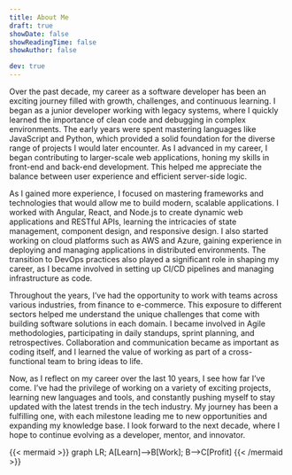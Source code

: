 ```yaml
---
title: About Me
draft: true
showDate: false
showReadingTime: false
showAuthor: false

dev: true
---
```


Over the past decade, my career as a software developer has been an exciting journey filled with growth, challenges, and continuous learning. I began as a junior developer working with legacy systems, where I quickly learned the importance of clean code and debugging in complex environments. The early years were spent mastering languages like JavaScript and Python, which provided a solid foundation for the diverse range of projects I would later encounter. As I advanced in my career, I began contributing to larger-scale web applications, honing my skills in front-end and back-end development. This helped me appreciate the balance between user experience and efficient server-side logic.

As I gained more experience, I focused on mastering frameworks and technologies that would allow me to build modern, scalable applications. I worked with Angular, React, and Node.js to create dynamic web applications and RESTful APIs, learning the intricacies of state management, component design, and responsive design. I also started working on cloud platforms such as AWS and Azure, gaining experience in deploying and managing applications in distributed environments. The transition to DevOps practices also played a significant role in shaping my career, as I became involved in setting up CI/CD pipelines and managing infrastructure as code.

Throughout the years, I’ve had the opportunity to work with teams across various industries, from finance to e-commerce. This exposure to different sectors helped me understand the unique challenges that come with building software solutions in each domain. I became involved in Agile methodologies, participating in daily standups, sprint planning, and retrospectives. Collaboration and communication became as important as coding itself, and I learned the value of working as part of a cross-functional team to bring ideas to life.

Now, as I reflect on my career over the last 10 years, I see how far I’ve come. I’ve had the privilege of working on a variety of exciting projects, learning new languages and tools, and constantly pushing myself to stay updated with the latest trends in the tech industry. My journey has been a fulfilling one, with each milestone leading me to new opportunities and expanding my knowledge base. I look forward to the next decade, where I hope to continue evolving as a developer, mentor, and innovator.

{{< mermaid >}}
    graph LR;
    A[Learn]-->B[Work];
    B-->C[Profit]
{{< /mermaid >}}